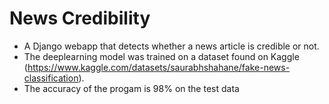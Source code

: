 ﻿# News Credibility
- A Django webapp that detects whether a news article is credible or not.
- The deeplearning model was trained on a dataset found on Kaggle (https://www.kaggle.com/datasets/saurabhshahane/fake-news-classification).
- The accuracy of the progam is 98% on the test data
